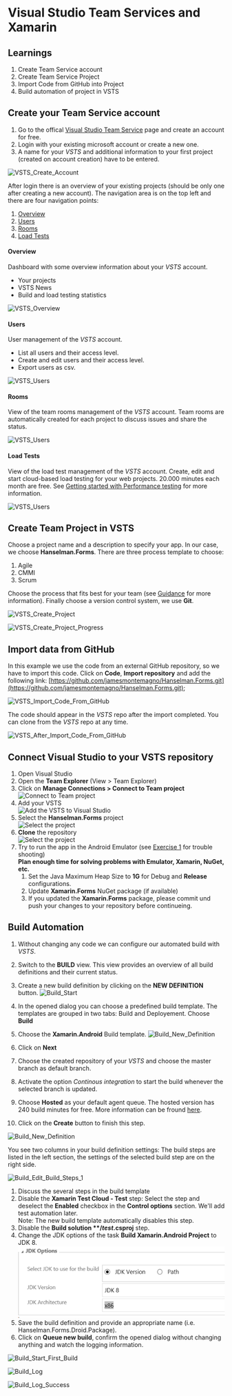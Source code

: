 # Visual Studio Team Services and Xamarin

## Learnings

1. Create Team Service account
1. Create Team Service Project
1. Import Code from GitHub into Project
1. Build automation of project in VSTS

## Create your Team Service account

1. Go to the offical [Visual Studio Team Service](https://www.visualstudio.com/de/team-services/) page and create an account for free. 
1. Login with your existing microsoft account or create a new one.
1. A name for your *VSTS* and additional information to your first project (created on account creation) have to be entered.

![VSTS_Create_Account](images/exercise2/VSTS_Create_Account.png "Create VSTS account")

After login there is an overview of your existing projects (should be only one after creating a new account). The navigation area is on the top left and there are four navigation points:

1. [Overview](#overview)
2. [Users](#users)
3. [Rooms](#rooms)
4. [Load Tests](#load_tests)

#### Overview
Dashboard with some overview information about your *VSTS* account.
* Your projects
* VSTS News
* Build and load testing statistics

![VSTS_Overview](images/exercise2/VSTS_Start_Page.png "Overview")

#### Users
User management of the *VSTS* account.
* List all users and their access level.
* Create and edit users and their access level.
* Export users as csv.

![VSTS_Users](images/exercise2/VSTS_Start_Users.png "Users")

#### Rooms
View of the team rooms management of the *VSTS* account. Team rooms are automatically created for each project to discuss issues and share the status.

![VSTS_Users](images/exercise2/VSTS_Start_Rooms.png "Users")

#### Load Tests
View of the load test management of the *VSTS* account. Create, edit and start cloud-based load testing for your web projects. 20.000 minutes each month are free. See [Getting started with Performance testing](https://www.visualstudio.com/docs/test/performance-testing/getting-started/getting-started-with-performance-testing) for more information.

![VSTS_Users](images/exercise2/VSTS_Start_Load_Tests.png "Users")

## Create Team Project in VSTS

Choose a project name and a description to specify your app. In our case, we choose **Hanselman.Forms**. There are three process template to choose:

1. Agile
2. CMMI
3. Scrum

Choose the process that fits best for your team (see [Guidance](https://www.visualstudio.com/it-it/docs/work/guidance/choose-process) for more information).
Finally choose a version control system, we use **Git**.

![VSTS_Create_Project](images/exercise2/CreateTeamProject.png "Create team project in VSTS")

![VSTS_Create_Project_Progress](images/exercise2/CreateTeamProject-Progress.png "Progress of creating team project in VSTS")

## Import data from GitHub
In this example we use the code from an external GitHub repository, so we have to import this code. Click on **Code**, **Import repository** and add the following link: 
[https://github.com/jamesmontemagno/Hanselman.Forms.git](https://github.com/jamesmontemagno/Hanselman.Forms.git);

![VSTS_Import_Code_From_GitHub](images/exercise2/Import_From_Git_Repo.png "Import code from GitHub-Repo")

The code should appear in the *VSTS* repo after the import completed. You can clone from the *VSTS* repo at any time.

![VSTS_After_Import_Code_From_GitHub](images/exercise2/After_Import_From_Git_Repo.png "Imported code from GitHub-Repo")

## Connect Visual Studio to your VSTS repository
1. Open Visual Studio
1. Open the **Team Explorer** (View > Team Explorer)
1. Click on **Manage Connections > Connect to Team project**<br/>
   ![Connect to Team project](images/exercise2/vs-teamexplorer.png)
1. Add your VSTS<br/>
   ![Add the VSTS to Visual Studio](images/exercise2/vs-add-vsts.png)
1. Select the **Hanselman.Forms** project<br/>
   ![Select the project](images/exercise2/vs-select-project.png)
1. **Clone** the repository<br/>
   ![Select the project](images/exercise2/vs-clone.png)
1. Try to run the app in the Android Emulator (see [Exercise 1](exercise1.md) for trouble shooting)<br/>
   **Plan enough time for solving problems with Emulator, Xamarin, NuGet, etc.**   
   1. Set the Java Maximum Heap Size to **1G** for Debug and **Release** configurations.
   1. Update **Xamarin.Forms** NuGet package (if available)
   1. If you updated the **Xamarin.Forms** package, please commit und push your changes to your repository before continueing.

## Build Automation
1. Without changing any code we can configure our automated build with *VSTS*. 
1. Switch to the **BUILD** view. This view provides an overview of all build definitions and their current status.
1. Create a new build definition by clicking on the **NEW DEFINITION** button.
    ![Build_Start](images/exercise2/Build_Start.png "New build definition button")

1. In the opened dialog you can choose a predefined build template. The templates are grouped in two tabs: Build and Deployement. Choose **Build**
1. Choose the **Xamarin.Android** Build template.
    ![Build_New_Definition](images/exercise2/Build_New_Definition_From_Template.png "Create new build definition")
1. Click on **Next**
1. Choose the created repository of your *VSTS* and choose the master branch as default branch. 
1. Activate the option *Continous integration* to start the build whenever the selected branch is updated. 
1. Choose **Hosted** as your default agent queue. The hosted version has 240 build minutes for free. More information can be fround [here](https://www.visualstudio.com/en-us/docs/build/admin/agents/hosted-pool). 
1. Click on the **Create** button to finish this step.

![Build_New_Definition](images/exercise2/Build_New_Definition_From_Template_2.png "Create new build definition")

You see two columns in your build definition settings: The build steps are listed in the left section, the settings of the selected build step are on the right side.

![Build_Edit_Build_Steps_1](images/exercise2/Build_Edit_Steps_1.png "Edit build definition")

1. Discuss the several steps in the build template
1. Disable the **Xamarin Test Cloud - Test** step: Select the step and deselect the **Enabled** checkbox in the **Control options** section. We'll add test automation later.</br>
   Note: The new build template automatically disables this step.
1. Disable the **Build solution \*\*/*test*.csproj** step.
1. Change the JDK options of the task **Build Xamarin.Android Project** to JDK 8.
   ![Build_Select_JDK](images/exercise2/Build_Select_JDK.png "Create new build definition")
1. Save the build definition and provide an appropriate name (i.e. Hanselman.Forms.Droid.Package).
1. Click on **Queue new build**, confirm the opened dialog without changing anything and watch the logging information.

![Build_Start_First_Build](images/exercise2/Build_Start_First_Build.png "Start first build")

![Build_Log](images/exercise2/Build_Log.png "Log during first build")

![Build_Log_Success](images/exercise2/Build_Log_Success.png "Log during first build")
